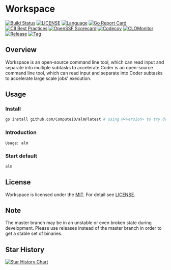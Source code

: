 # Workspace

[![Build Status](https://github.com/ComputeIO/alm/actions/workflows/go.yml/badge.svg)](https://github.com/ComputeIO/alm/actions/workflows/go.yml)
[![LICENSE](https://img.shields.io/github/license/horsing/coder.svg)](https://github.com/ComputeIO/alm/blob/master/LICENSE)
[![Language](https://img.shields.io/badge/Language-Go-blue.svg)](https://golang.org/)
[![Go Report Card](https://goreportcard.com/badge/github.com/ComputeIO/alm)](https://goreportcard.com/report/github.com/ComputeIO/alm)
[![CII Best Practices](https://bestpractices.coreinfrastructure.org/projects/2761/badge)](https://bestpractices.coreinfrastructure.org/projects/6232)
[![OpenSSF Scorecard](https://api.securityscorecards.dev/projects/github.com/ComputeIO/alm/badge)](https://securityscorecards.dev/viewer/?uri=github.com/ComputeIO/alm)
[![Codecov](https://img.shields.io/codecov/c/github/horsing/coder?style=flat-square&logo=codecov)](https://codecov.io/gh/horsing/coder)
[![CLOMonitor](https://img.shields.io/endpoint?url=https://clomonitor.io/api/projects/cncf/chubao-fs/badge)](https://clomonitor.io/projects/cncf/chubao-fs)
[![Release](https://img.shields.io/github/v/release/horsing/coder.svg?color=161823&style=flat-square&logo=smartthings)](https://github.com/ComputeIO/alm/releases)
[![Tag](https://img.shields.io/github/v/tag/horsing/coder.svg?color=ee8936&logo=fitbit&style=flat-square)](https://github.com/ComputeIO/alm/tags)

## Overview

Workspace is an open-source command line tool, which can read input and separate into multiple subtasks to accelerate
Coder is an open-source command line tool, which can read input and separate into Coder subtasks to accelerate
large scale jobs' execution.

## Usage

### Install

```bash
go install github.com/ComputeIO/alm@latest # using @<version> to try development features
```

### Introduction

```text
Usage: alm
```

### Start default

```bash
alm
```

## License

Workspace is licensed under the [MIT](https://opensource.org/license/mit).
For detail see [LICENSE](LICENSE).

## Note

The master branch may be in an unstable or even broken state during development. Please use releases instead of the
master branch in order to get a stable set of binaries.

## Star History

[![Star History Chart](https://api.star-history.com/svg?repos=ComputeIO/alm&type=Date)](https://star-history.com/#ComputeIO/alm&Date)
